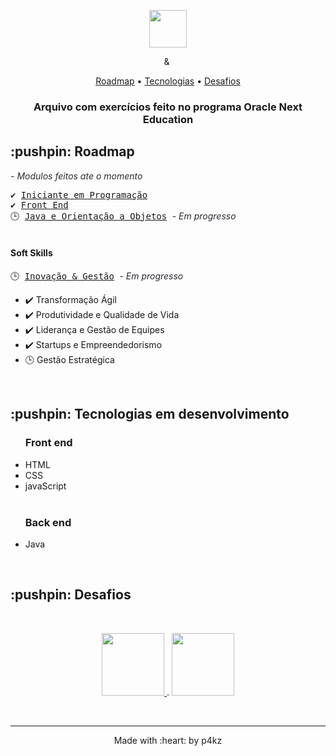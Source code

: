 <p align="center">
  <img height="60px" src="https://i.imgur.com/w0NvalO.png">
</p>


<p align="center">
  <img height="9" src="https://i.imgur.com/PvAbpvx.png"> &
  <img height="13" src="https://i.imgur.com/rEzWrXJ.png">
</p>


<p align="center">
    <a href="https://github.com/p4kz/oracle-next-education#roadmap">Roadmap</a>
  • <a href="https://github.com/p4kz/oracle-next-education#techs">Tecnologias</a> 
  • <a href="https://github.com/p4kz/oracle-next-education#challenge">Desafios</a>
    <h3 align="center">Arquivo com exercícios feito no programa Oracle Next Education
    </h3>
</p>

<h2>:pushpin: Roadmap</h2>
<em style="color:#2b2a33;"> - Modulos feitos ate o momento</em>
<br>
<p id="roadmap">
  <kbd>✔️
     <a href="./01 - Iniciante em Programação F2T2 - ONE">Iniciante em Programação</a> 
  </kbd>
  <br>
  <kbd>✔️
    <a href="./02 - Front End F2T2 - ONE">Front End</a>  
  </kbd>
  <br>
  <kbd>🕒
    <a href="./03 - Java e Orientação a Objetos F2T2 - ONE">Java e Orientação a Objetos</a>  
  </kbd>
  <em style="color:#2b2a33;"> - Em progresso</em>
  <br>
  <br>
  <h4>Soft Skills</h4>
  <kbd>🕒
    <a href="">Inovação & Gestão</a>  
  </kbd>
  <em style="color:#2b2a33;"> - Em progresso</em>
    <ul>
      <li>✔️ Transformação Ágil </li>
      <li>✔️ Produtividade e Qualidade de Vida </li>
      <li>✔️ Liderança e Gestão de Equipes </li>
      <li>✔️ Startups e Empreendedorismo </li>
      <li>🕒 Gestão Estratégica</li>
    </ul>
  <br>
</p>

<h2> :pushpin: Tecnologias em desenvolvimento</h2>

<ul id="techs">
  <h3><strong>Front end</strong></h3>
  <li>HTML</li>
  <li>CSS</li>
  <li>javaScript</li>
  <br>
  <h3><strong>Back end</strong></h3>
  <li>Java</li>
</ul>
<br>

<h2> :pushpin: Desafios</h2>
<br>

<p id="challenge" align="center">
  <a href="https://github.com/p4kz/a-deco" target="_blank"> 
    <img src="https://i.imgur.com/LVI3goy.png" width="100px">
  </a>
  .
  <a href="https://github.com/p4kz/four-k" target="_blank"> 
    <img src="https://i.imgur.com/GKDsDgn.png" width="100px">
  </a>
</p>

<br>
<footer>
<hr></hr>
<p align="center">Made with :heart: by p4kz</p>
</footer>